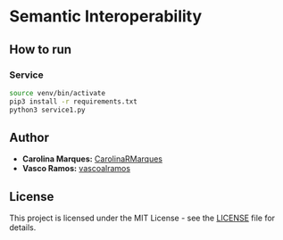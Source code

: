 # Semantic Interoperability

## How to run

### Service

```bash
source venv/bin/activate
pip3 install -r requirements.txt
python3 service1.py
```

## Author

-   **Carolina Marques:** [CarolinaRMarques](https://github.com/CarolinaRMarques)
-   **Vasco Ramos:** [vascoalramos](https://vascoalramos.me)

## License

This project is licensed under the MIT License - see the [LICENSE](LICENSE) file for details.
